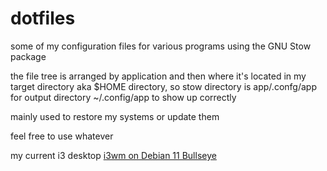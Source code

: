 # dotfiles

some of my configuration files for various programs
using the GNU Stow package

the file tree is arranged by application and then where it's located in my target directory
aka $HOME directory, so stow directory is app/.confg/app for output directory ~/.config/app to show up correctly

mainly used to restore my systems or update them

feel free to use whatever

my current i3 desktop 
[i3wm on Debian 11 Bullseye](https://imgur.com/W1UWLlX)
